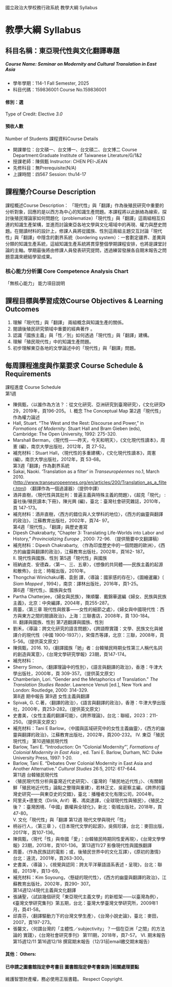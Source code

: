 國立政治大學校務行政系統 教學大綱 Syllabus
# 教學大綱 Syllabus
##  科目名稱：東亞現代性與文化翻譯專題
#####  Course Name: Seminar on Modernity and Cultural Translation in East Asia
  * 學年學期：114-1 Fall Semester, 2025 
  * 科目代碼：159836001 Course No.159836001
#### 修別：選
Type of Credit: Elective 
_3.0_
#### 預收人數
Number of Students
課程資料Course Details
  * 開課單位：台文碩一、台文博一、台文碩二、台文博二 Course Department:Graduate Institute of Taiwanese Literature/G/1&2 
  * 授課老師：陳佩甄 Instructor: CHEN PEI-JEAN 
  * 先修科目：無Prerequisite(N/A)
  * 上課時間：四567 Session: thu14-17 
##  課程簡介Course Description
課程概述Course Description：
「現代性」與「翻譯」作為後殖民研究中重要的分析對象，回應的是以西方為中心的知識生產問題。本課程將以此脈絡為線索，探討後殖民理論家如何問題化（problematize）「現代性」與「翻譯」這兩組相互扣連的知識生產架構，並進而討論東亞各地文學與文化場域中的再現、權力與歷史問題。在閱讀材料的設計上，修課人員將從國族、性別這兩組主題交互討論「現代性」與「翻譯」中隱含的劃界系統（bordering system）：一套劃定疆界、差異與分類的知識生產系統，這組知識生產系統將貫穿整個學期課程安排，也將是課堂討論的主軸。學期最後將由修課人員發表研究提問，透過練習發展各自期末報告之問題意識來總結學習成果。
###  核心能力分析圖 Core Competence Analysis Chart
「無核心能力」 
能力項目說明
##  課程目標與學習成效Course Objectives & Learning Outcomes 
  1. 理解「現代性」與「翻譯」 兩組概念與知識生產的關係。
  2. 閱讀後殖民研究領域中重要的經典著作 。
  3. 認識「國族主義」與「性／別」如何透過「現代性」與「翻譯」建構。
  4. 理解「殖民現代性」中的知識生產問題。
  5. 初步理解東亞各地的文學論述中的「現代性」與「翻譯」問題。
##  每周課程進度與作業要求 Course Schedule & Requirements
課程進度 Course Schedule  
第1週
  * 陳佩甄，〈以誰作為方法？：從文化研究、亞洲研究到臺灣研究〉，《文化研究》29，2019年，頁196-205。
I. 概念 The Conceptual Map
第2週「現代性」作為權力論述
  * Hall, Stuart. “The West and the Rest: Discourse and Power,” in _Formations of Modernity_. Stuart Hall and Bram Gieben (eds), Cambridge: The Open University, 1992: 275-320. 
  * Marshall Berman，〈現代性——昨天，今天和明天〉，《文化現代性讀本》，周憲 (編)，南京大學出版社，2012年，頁 27-52。
  * 補充材料：Stuart Hall，〈現代性的多重建構〉，《文化現代性讀本》，周憲 (編)，南京大學出版社，2012年，頁 53-68。  
第3週「翻譯」作為劃界系統
  * Sakai, Naoki. ‘Translation as a filter’ in _Transeuropéennes_ no.1, March 2010. (http://www.transeuropeennes.org/en/articles/200/Translation_as_a_filter.html) 〈翻譯作為一個過濾器〉（提供中譯）
  * 酒井直樹，〈現代性與其批判：普遍主義與特殊主義的問題〉，《超克「現代」 : 臺社後/殖民讀本;下冊》，陳光興 (編)，臺北：臺灣社會研究雜誌，2010年，頁 147-173。
  * 補充材料：酒井直樹，〈西方的錯位與人文學科的地位〉，《西方的幽靈與翻譯的政治》，江蘇教育出版社，2002年，頁74- 97。  
第4週「現代性」、「翻譯」與歷史書寫
  * Dipesh Chakrabarty, “Chapter 3: Translating Life-Worlds into Labor and History,” _Provincializing Europe_ , 2000: 72-96. （提供簡要中文翻譯稿）
  * 補充材料：Dipesh Chakrabarty, 〈作為印度歷史中的一個問題的歐洲〉，《西方的幽靈與翻譯的政治》，江蘇教育出版社，2002年，頁162- 187。  
II. 現代性與國族、性別
第5週「現代性」與國族
  * 班納迪克．安德森，〈第一、三、五章〉，《想像的共同體——民族主義的起源和散佈》，台北：時報出版，2010年。
  * Thongchai Winichakul著、袁劍 譯，〈導論：國家感的存在〉，《圖繪暹羅》〔 _Siam Mapped_ , 1994〕，南京：譯林出版社，2016年，頁1-25。  
第6週「現代性」、國族與女性
  * Partha Chatterjee，〈婦女與民族〉，陳順馨．戴錦華選編《婦女、民族與民族主義》，北京：中央編譯，2004年，頁255-287。
  * 周蕾，〈第三章 現代性與敘事——女性的細節之處〉，《婦女與中國現代性：西方與東方之間的閱讀政治》，上海：三聯書店，2008年，頁 130-184。  
III. 翻譯與國族、性別
第7週翻譯與國族、性別
  * 劉禾，〈導論：跨文化研究的語言問題〉，《跨語際實踐：文學、民族文化與被譯介的現代性（中國 1900-1937）），宋偉杰等譯，北京：三聯，2008年，頁 5-56。（提供英文原文）
  * 陳佩甄，2016. 10，〈翻譯國族「她」者：台韓殖民時期女性第三人稱代名詞的創造與寓意〉，《台灣文學研究學報》23期，頁147-174。  
  * 補充材料：
  * Sherry Simon，〈翻譯理論中的性別〉，《語言與翻譯的政治》，香港：牛津大學出版社，2000年，頁 309-357。（提供英文原文）
  * Chamberlain, Lori. “Gender and the Metaphorics of Translation.” _The Translation Studies Reader_. Lawrence Venuti [ed.], New York and London: Routledge, 2000: 314-329.  
第8週 期中報告
第9週 女性主義與翻譯
  * Spivak, G. C.著，〈翻譯的政治〉，《語言與翻譯的政治》，香港：牛津大學出版社，2000年，頁253-282。（提供英文原文）
  * 史書美，〈女性主義的翻譯可能〉，《跨界理論》，台北：聯經，2023：211-250。（提供英文原文）
  * 補充材料：Tani E Barlow，〈中國與區域研究中的女性主義幽靈〉，《西方的幽靈與翻譯的政治》，江蘇教育出版社，2002年，頁200-232。
IV. 東亞「殖民現代性」
第10週殖民現代性
  * Barlow, Tani E. “Introduction: On “Colonial Modernity”’, _Formations of Colonial Modernity in East Asia_ , ed. Tani E. Barlow, Durham, NC: Duke University Press, 1997: 1-20.
  * Barlow, Tani E. “Debates Over Colonial Modernity in East Asia and Another Alternative.” _Cultural Studies_ 26:5, 2012: 617-644.  
第11週 台韓殖民現代性
  * 〈殖民現代性分析與臺灣近代史研究〉、〈臺灣的「殖民地近代性」〉、〈有關朝鮮「殖民地近代性」論點之整理與重建〉，若林正丈、吳密察主編，《跨界的臺灣史研究——與東亞史的交錯》，臺北：播種者文化有限公司，2004年。 
  * 阿里夫•德里克（Dirlik, Arif）著、馮奕達譯，〈全球現代性與殖民〉，《殖民之後？：臺灣困境、「中國」霸權與全球化》，新北：衛城出版社，2018年，頁47-80。  
V. 文化「現代性」與「翻譯
第12週 現代文學與現代「性」
  * 柄谷行人，〈第三章 〉，《日本現代文學的起源》，吳佩珍譯，台北：麥田出版，2017年，頁107-136。
  * 陳佩甄，〈現代「性」與帝國「愛」：台韓殖民時期同性愛再現〉，《台灣文學學報》23期，2013年，頁101-136。
第13週11/27 影像現代性與國族翻譯
  * 周蕾，〈作為民族誌的電影；或，後殖民世界中的文化互譯〉，《原初的激情》台北：遠流，2001年，頁263-300。
  * 史書美，〈導論 〉，《視覺與認同：跨太平洋華語語系表述・呈現》，台北：聯經，2013年，頁13-69。
  * 補充材料：Kim Soyoung，〈懸疑的現代性〉，《西方的幽靈與翻譯的政治》，江蘇教育出版社，2002年，頁290- 307。  
第14週12/4現代主義與文化翻譯
  * 張誦聖，〈試談幾個研究「東亞現代主義文學」的新框架——以臺灣為例〉，《臺灣文學研究集刊》第五期，台北：臺灣大學臺灣文學研究所，2009年1月，頁41-58。
  * 邱貴芬，〈翻譯驅動力下的台灣文學生產〉，《台灣小說史論》，臺北：麥田，2007，頁197-273。
  * 張馨文，〈何謂台灣的「主體性／subjectivity」？一個在亞洲「之間」的方法論的 實踐〉，《台灣社會研究季刊》 第111期，2018年，頁7-57。
VI. 期末報告
第15週12/11
第16週12/18 撰寫期末報告（12/31前email繳交期末報告）
####  其他： Others:
####  已申請之圖書館指定參考書目  圖書館指定參考書查詢 |相關處理要點
維護智慧財產權，務必使用正版書籍。 Respect Copyright.